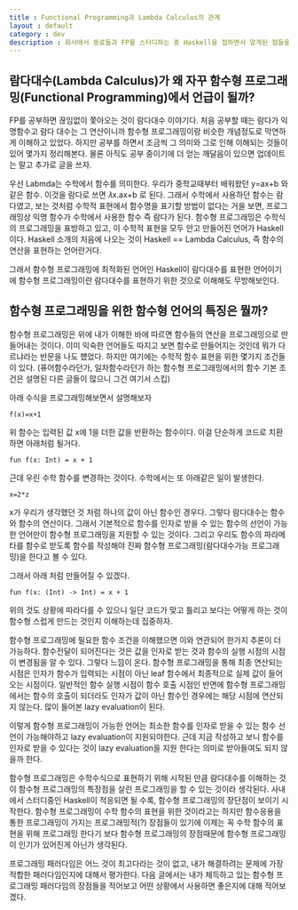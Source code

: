 ```yaml
---
title : Functional Programming과 Lambda Calculus의 관계
layout : default
category : dev
description : 회사에서 동료들과 FP를 스터디하는 중 Haskell을 접하면서 알게된 점들을 정리해보자. FP에서 Lambda Calculus란?
---
```


## 람다대수(Lambda Calculus)가 왜 자꾸 함수형 프로그래밍(Functional Programming)에서 언급이 될까?

FP를 공부하면 끊임없이 쫓아오는 것이 람다대수 이야기다. 처음 공부할 때는 람다가 익명함수고 람다 대수는 그 연산이니까 함수형 프로그래밍이랑 비슷한 개념정도로 막연하게 이해하고 있었다.
하지만 공부를 하면서 조금씩 그 의미와 그로 인해 이해되는 것들이 있어 몇가지 정리해본다. 물론 아직도 공부 중이기에 더 얻는 깨달음이 있으면 업데이트는 말고 추가로 글을 쓰자.

우선 Labmda는 수학에서 함수를 의미한다. 우리가 중학교때부터 배워왔던 y=ax+b 와 같은 함수. 이것을 람다로 쓰면 𝜆x.ax+b 로 된다. 그래서 수학에서 사용하던 함수는 람다였고, 
보는 것처럼 수학적 표현에서 함수명을 표기할 방법이 없다는 거을 보면, 프로그래밍상 익명 함수가 수학에서 사용한 함수 즉 람다가 된다. 함수형 프로그래밍은 수학식의 프로그래밍을 표방하고 있고, 
이 수학적 표현을 모두 안고 만들어진 언어가 Haskell이다. Haskell 소개의 처음에 나오는 것이 Haskell == Lambda Calculus, 즉 함수의 연산을 표현하는 언어란거다.

그래서 함수형 프로그래밍에 최적화된 언어인 Haskell이 람다대수를 표현한 언어이기에 함수형 프로그래밍이란 람다대수를 표현하기 위한 것으로 이해해도 무방해보인다.

## 함수형 프로그래밍을 위한 함수형 언어의 특징은 뭘까?

함수형 프로그래밍은 위에 내가 이해한 바에 따르면 함수들의 연산을 프로그래밍으로 만들어내는 것이다. 이미 익숙한 언어들도 따지고 보면 함수로 만들어지는 것인데 뭐가 다르냐라는 반문을 나도 헀었다.
하지만 여기에는 수학적 함수 표현을 위한 몇가지 조건들이 있다. (퓨어함수라던가, 일차함수라던가 하는 함수형 프로그래밍에서의 함수 기본 조건은 설명된 다른 글들이 많으니 그건 여기서 스킵)

아래 수식을 프로그래밍해보면서 설명해보자

```
f(x)=x+1
```

위 함수는 입력된 값 x에 1을 더한 값을 반환하는 함수이다. 이걸 단순하게 코드로 치환하면 아래처럼 될거다.

```
fun f(x: Int) = x + 1
```

근데 우린 수학 함수를 변경하는 것이다. 수학에서는 또 아래같은 일이 발생한다.

```
x=2*z
```

x가 우리가 생각했던 것 처럼 하나의 값이 아닌 함수인 경우다. 그렇다 람다대수는 함수와 함수의 연산이다. 그래서 기본적으로 함수를 인자로 받을 수 있는 함수의 선언이 가능한 언어만이 함수형 프로그래밍을 지원할 수 있는 것이다.
그리고 우리도 함수의 파라메타를 함수로 받도록 함수를 작성해야 진짜 함수형 프로그래밍(람다대수가능 프로그래밍)을 한다고 볼 수 있다.

그래서 아래 처럼 만들어질 수 있겠다.

```
fun f(x: (Int) -> Int) = x + 1
```

위의 것도 상황에 따라다를 수 있으니 일단 코드가 맞고 틀리고 보다는 어떻게 하는 것이 함수형 스럽게 만드는 것인지 이해하는데 집중하자.

함수형 프로그래밍에 필요한 함수 조건을 이해했으면 이와 연관되어 한가지 추론이 더 가능하다. 함수전달이 되어진다는 것은 값을 인자로 받는 것과 함수의 실행 시점의 시점이 변경됨을 알 수 있다. 그렇다 느낌이 온다. 함수형 프로그래밍을 통해 최종 연산되는 시점은 인자가 함수가 입력되는 시점이 아닌 leaf 함수에서 최종적으로 실제 값이 들어오는 시점이다. 일반적인 함수 실행 시점이 함수 호출 시점인 반면에 함수형 프로그래밍에서는 함수의 호출이 되더라도 인자가 값이 아닌 함수인 경우에는 해당 시점에 연산되지 않는다. 많이 들어본 lazy evaluation이 된다. 

이렇게 함수형 프로그래밍이 가능한 언어는 최소한 함수를 인자로 받을 수 있는 함수 선언이 가능해야하고 lazy evaluation이 지원되야한다. 근데 지금 작성하고 보니 함수를 인자로 받을 수 있다는 것이 lazy evaluation을 지원 한다는 의미로 받아들여도 되지 않을까 한다. 

함수형 프로그래밍은 수학수식으로 표현하기 위해 시작된 만큼 람다대수를 이해하는 것이 함수형 프로그래밍의 특장점을 살린 프로그래밍을 할 수 있는 것이라 생각된다. 사내에서 스터디중인 Haskell이 적응되면 될 수록, 함수형 프로그래밍의 장단점이 보이기 시작한다. 함수형 프로그래밍이 수학 함수의 표현을 위한 것이라고는 하지만 함수응용을 통한 프로그래밍이 가지는 프로그래밍적(?) 장점들이 있기에 이제는 꼭 수학 함수의 표현을 위해 프로그래밍 한다기 보다 함수형 프로그래밍의 장점때문에 함수형 프로그래밍이 인기가 있어진게 아닌가 생각된다. 

프로그래밍 패러다임은 어느 것이 최고다라는 것이 없고, 내가 해결하려는 문제에 가장 적합한 패러다임인지에 대해서 평가한다. 다음 글에서는 내가 체득하고 있는 함수형 프로그래밍 패러다임의 장점들을 적어보고 어떤 상황에서 사용하면 좋은지에 대해 적어보겠다.
